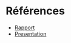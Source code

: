 
# Références 

- [Rapport](https://solicoders.github.io/Betroji-Jalil-autoformation-android/) 
- [Presentation](https://solicoders.github.io/Betroji-Jalil-autoformation-android/presentation.html)


